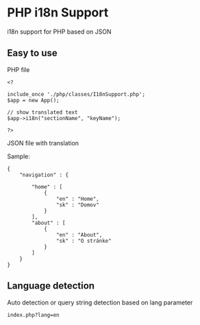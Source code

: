 # PHP i18n Support
i18n support for PHP based on JSON

## Easy to use

PHP file
```
<?

include_once './php/classes/I18nSupport.php';
$app = new App();

// show translated text
$app->i18n("sectionName", "keyName");

?>
```
JSON file with translation

Sample:
```
{
    "navigation" : {

        "home" : [
            {
                "en" : "Home",
                "sk" : "Domov"
            }
        ],
        "about" : [
            {
                "en" : "About",
                "sk" : "O stránke"
            }
        ]
    }
}
``` 

## Language detection

Auto detection or query string detection based on lang parameter
```
index.php?lang=en
```

